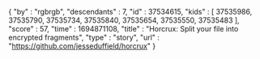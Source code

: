 {
  "by" : "rgbrgb",
  "descendants" : 7,
  "id" : 37534615,
  "kids" : [ 37535986, 37535790, 37535734, 37535840, 37535654, 37535550, 37535483 ],
  "score" : 57,
  "time" : 1694871108,
  "title" : "Horcrux: Split your file into encrypted fragments",
  "type" : "story",
  "url" : "https://github.com/jesseduffield/horcrux"
}
